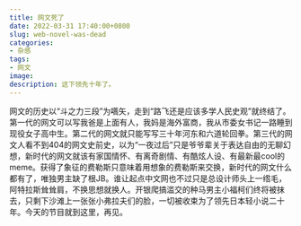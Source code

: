 ```yaml
---
title: 网文死了
date: 2022-03-31 17:40:00+0800
slug: web-novel-was-dead
categories:
- 杂感
tags:
- 网文
image:
description: 这下领先十年了。
---
```


网文的历史以“斗之力三段”为嚆矢，走到“路飞还是应该多学人民史观”就终结了。第一代的网文可以写我爸是上面有人，我妈是海外富商，我从市委女书记一路睡到现役女子高中生。第二代的网文就只能写写三十年河东和六道轮回拳。第三代的网文人看不到404的网文史前史，以为“一夜过后”只是爷爷辈关于表达自由的无聊幻想，新时代的网文就该有家国情怀、有离奇剧情、有酷炫人设、有最新最cool的meme。获得了象征的费勒斯只意味着用想象的费勒斯来交换，新时代的网文什么都有了，唯独男主缺了根JB。谁让起点中文网也不过只是总设计师头上一绺毛，阿特拉斯耸耸肩，不换思想就换人。开银爬搞滥交的种马男主小福柯们终将被抹去，只剩下沙滩上一张张小弗拉夫们的脸，一切被收束为了领先日本轻小说二十年。今天的节目就到这里，再见。